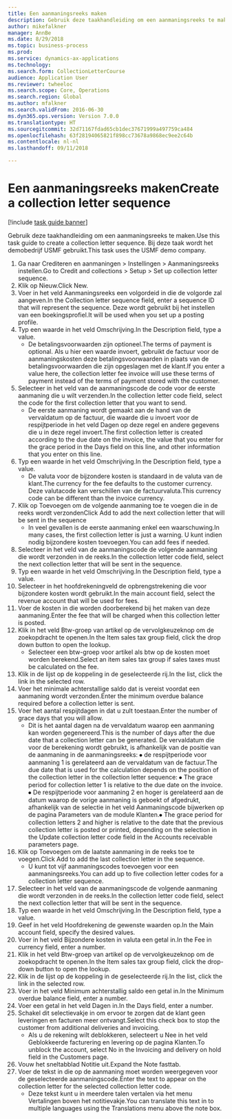 ```yaml
--- 
title: Een aanmaningsreeks maken
description: Gebruik deze taakhandleiding om een aanmaningsreeks te maken.
author: mikefalkner
manager: AnnBe
ms.date: 8/29/2018
ms.topic: business-process
ms.prod: 
ms.service: dynamics-ax-applications
ms.technology: 
ms.search.form: CollectionLetterCourse
audience: Application User
ms.reviewer: twheeloc
ms.search.scope: Core, Operations
ms.search.region: Global
ms.author: mfalkner
ms.search.validFrom: 2016-06-30
ms.dyn365.ops.version: Version 7.0.0
ms.translationtype: HT
ms.sourcegitcommit: 32d71167fdad65cb1dec37671999a497759ca484
ms.openlocfilehash: 63f28194065821f898cc73678a9868ec9ee2c64b
ms.contentlocale: nl-nl
ms.lasthandoff: 09/11/2018

---
```

# <a name="create-a-collection-letter-sequence"></a><span data-ttu-id="1d7cc-103">Een aanmaningsreeks maken</span><span class="sxs-lookup"><span data-stu-id="1d7cc-103">Create a collection letter sequence</span></span>

[!include [task guide banner](../../includes/task-guide-banner.md)]

<span data-ttu-id="1d7cc-104">Gebruik deze taakhandleiding om een aanmaningsreeks te maken.</span><span class="sxs-lookup"><span data-stu-id="1d7cc-104">Use this task guide to create a collection letter sequence.</span></span> <span data-ttu-id="1d7cc-105">Bij deze taak wordt het demobedrijf USMF gebruikt.</span><span class="sxs-lookup"><span data-stu-id="1d7cc-105">This task uses the USMF demo company.</span></span>

1. <span data-ttu-id="1d7cc-106">Ga naar Crediteren en aanmaningen > Instellingen > Aanmaningsreeks instellen.</span><span class="sxs-lookup"><span data-stu-id="1d7cc-106">Go to Credit and collections > Setup > Set up collection letter sequence.</span></span>
2. <span data-ttu-id="1d7cc-107">Klik op Nieuw.</span><span class="sxs-lookup"><span data-stu-id="1d7cc-107">Click New.</span></span>
3. <span data-ttu-id="1d7cc-108">Voer in het veld Aanmaningsreeks een volgordeid in die de volgorde zal aangeven.</span><span class="sxs-lookup"><span data-stu-id="1d7cc-108">In the Collection letter sequence field, enter a sequence ID that will represent the sequence.</span></span> <span data-ttu-id="1d7cc-109">Deze wordt gebruikt bij het instellen van een boekingsprofiel.</span><span class="sxs-lookup"><span data-stu-id="1d7cc-109">It will be used when you set up a posting profile.</span></span>
4. <span data-ttu-id="1d7cc-110">Typ een waarde in het veld Omschrijving.</span><span class="sxs-lookup"><span data-stu-id="1d7cc-110">In the Description field, type a value.</span></span>
    * <span data-ttu-id="1d7cc-111">De betalingsvoorwaarden zijn optioneel.</span><span class="sxs-lookup"><span data-stu-id="1d7cc-111">The terms of payment is optional.</span></span> <span data-ttu-id="1d7cc-112">Als u hier een waarde invoert, gebruikt de factuur voor de aanmaningskosten deze betalingsvoorwaarden in plaats van de betalingsvoorwaarden die zijn opgeslagen met de klant.</span><span class="sxs-lookup"><span data-stu-id="1d7cc-112">If you enter a value here, the collection letter fee invoice will use these terms of payment instead of the terms of payment stored with the customer.</span></span>  
5. <span data-ttu-id="1d7cc-113">Selecteer in het veld van de aanmaningscode de code voor de eerste aanmaning die u wilt verzenden.</span><span class="sxs-lookup"><span data-stu-id="1d7cc-113">In the collection letter code field, select the code for the first collection letter that you want to send.</span></span>
    * <span data-ttu-id="1d7cc-114">De eerste aanmaning wordt gemaakt aan de hand van de vervaldatum op de factuur, die waarde die u invoert voor de respijtperiode in het veld Dagen op deze regel en andere gegevens die u in deze regel invoert.</span><span class="sxs-lookup"><span data-stu-id="1d7cc-114">The first collection letter is created according to the due date on the invoice, the value that you enter for the grace period in the Days field on this line, and other information that you enter on this line.</span></span>  
6. <span data-ttu-id="1d7cc-115">Typ een waarde in het veld Omschrijving.</span><span class="sxs-lookup"><span data-stu-id="1d7cc-115">In the Description field, type a value.</span></span>
    * <span data-ttu-id="1d7cc-116">De valuta voor de bijzondere kosten is standaard in de valuta van de klant.</span><span class="sxs-lookup"><span data-stu-id="1d7cc-116">The currency for the fee defaults to the customer currency.</span></span> <span data-ttu-id="1d7cc-117">Deze valutacode kan verschillen van de factuurvaluta.</span><span class="sxs-lookup"><span data-stu-id="1d7cc-117">This currency code can be different than the invoice currency.</span></span>  
7. <span data-ttu-id="1d7cc-118">Klik op Toevoegen om de volgende aanmaning toe te voegen die in de reeks wordt verzonden</span><span class="sxs-lookup"><span data-stu-id="1d7cc-118">Click Add to add the next collection letter that will be sent in the sequence</span></span>
    * <span data-ttu-id="1d7cc-119">In veel gevallen is de eerste aanmaning enkel een waarschuwing.</span><span class="sxs-lookup"><span data-stu-id="1d7cc-119">In many cases, the first collection letter is just a warning.</span></span> <span data-ttu-id="1d7cc-120">U kunt indien nodig bijzondere kosten toevoegen.</span><span class="sxs-lookup"><span data-stu-id="1d7cc-120">You can add fees if needed.</span></span>  
8. <span data-ttu-id="1d7cc-121">Selecteer in het veld van de aanmaningscode de volgende aanmaning die wordt verzonden in de reeks.</span><span class="sxs-lookup"><span data-stu-id="1d7cc-121">In the collection letter code field, select the next collection letter that will be sent in the sequence.</span></span>
9. <span data-ttu-id="1d7cc-122">Typ een waarde in het veld Omschrijving.</span><span class="sxs-lookup"><span data-stu-id="1d7cc-122">In the Description field, type a value.</span></span>
10. <span data-ttu-id="1d7cc-123">Selecteer in het hoofdrekeningveld de opbrengstrekening die voor bijzondere kosten wordt gebruikt.</span><span class="sxs-lookup"><span data-stu-id="1d7cc-123">In the main account field, select the revenue account that will be used for fees.</span></span>
11. <span data-ttu-id="1d7cc-124">Voer de kosten in die worden doorberekend bij het maken van deze aanmaning.</span><span class="sxs-lookup"><span data-stu-id="1d7cc-124">Enter the fee that will be charged when this collection letter is posted.</span></span>
12. <span data-ttu-id="1d7cc-125">Klik in het veld Btw-groep van artikel op de vervolgkeuzeknop om de zoekopdracht te openen.</span><span class="sxs-lookup"><span data-stu-id="1d7cc-125">In the Item sales tax group field, click the drop down button to open the lookup.</span></span>
    * <span data-ttu-id="1d7cc-126">Selecteer een btw-groep voor artikel als btw op de kosten moet worden berekend.</span><span class="sxs-lookup"><span data-stu-id="1d7cc-126">Select an item sales tax group if sales taxes must be calculated on the fee.</span></span>  
13. <span data-ttu-id="1d7cc-127">Klik in de lijst op de koppeling in de geselecteerde rij.</span><span class="sxs-lookup"><span data-stu-id="1d7cc-127">In the list, click the link in the selected row.</span></span>
14. <span data-ttu-id="1d7cc-128">Voer het minimale achterstallige saldo dat is vereist voordat een aanmaning wordt verzonden.</span><span class="sxs-lookup"><span data-stu-id="1d7cc-128">Enter the minimum overdue balance required before a collection letter is sent.</span></span>
15. <span data-ttu-id="1d7cc-129">Voer het aantal respijtdagen in dat u zult toestaan.</span><span class="sxs-lookup"><span data-stu-id="1d7cc-129">Enter the number of grace days that you will allow.</span></span>
    * <span data-ttu-id="1d7cc-130">Dit is het aantal dagen na de vervaldatum waarop een aanmaning kan worden gegenereerd.</span><span class="sxs-lookup"><span data-stu-id="1d7cc-130">This is the number of days after the due date that a collection letter can be generated.</span></span> <span data-ttu-id="1d7cc-131">De vervaldatum die voor de berekening wordt gebruikt, is afhankelijk van de positie van de aanmaning in de aanmaningsreeks: ⦁ de respijtperiode voor aanmaning 1 is gerelateerd aan de vervaldatum van de factuur.</span><span class="sxs-lookup"><span data-stu-id="1d7cc-131">The due date that is used for the calculation depends on the position of the collection letter in the collection letter sequence:   ⦁    The grace period for collection letter 1 is relative to the due date on the invoice.</span></span>  <span data-ttu-id="1d7cc-132">⦁ De respijtperiode voor aanmaning 2 en hoger is gerelateerd aan de datum waarop de vorige aanmaning is geboekt of afgedrukt, afhankelijk van de selectie in het veld Aanmaningscode bijwerken op de pagina Parameters van de module Klanten.</span><span class="sxs-lookup"><span data-stu-id="1d7cc-132">⦁ The grace period for collection letters 2 and higher is relative to the date that the previous collection letter is posted or printed, depending on the selection in the Update collection letter code field in the Accounts receivable parameters page.</span></span>  
16. <span data-ttu-id="1d7cc-133">Klik op Toevoegen om de laatste aanmaning in de reeks toe te voegen.</span><span class="sxs-lookup"><span data-stu-id="1d7cc-133">Click Add to add the last collection letter in the sequence.</span></span>
    * <span data-ttu-id="1d7cc-134">U kunt tot vijf aanmaningscodes toevoegen voor een aanmaningsreeks.</span><span class="sxs-lookup"><span data-stu-id="1d7cc-134">You can add up to five collection letter codes for a collection letter sequence.</span></span>  
17. <span data-ttu-id="1d7cc-135">Selecteer in het veld van de aanmaningscode de volgende aanmaning die wordt verzonden in de reeks.</span><span class="sxs-lookup"><span data-stu-id="1d7cc-135">In the collection letter code field, select the next collection letter that will be sent in the sequence.</span></span>
18. <span data-ttu-id="1d7cc-136">Typ een waarde in het veld Omschrijving.</span><span class="sxs-lookup"><span data-stu-id="1d7cc-136">In the Description field, type a value.</span></span>
19. <span data-ttu-id="1d7cc-137">Geef in het veld Hoofdrekening de gewenste waarden op.</span><span class="sxs-lookup"><span data-stu-id="1d7cc-137">In the Main account field, specify the desired values.</span></span>
20. <span data-ttu-id="1d7cc-138">Voer in het veld Bijzondere kosten in valuta een getal in.</span><span class="sxs-lookup"><span data-stu-id="1d7cc-138">In the Fee in currency field, enter a number.</span></span>
21. <span data-ttu-id="1d7cc-139">Klik in het veld Btw-groep van artikel op de vervolgkeuzeknop om de zoekopdracht te openen.</span><span class="sxs-lookup"><span data-stu-id="1d7cc-139">In the Item sales tax group field, click the drop-down button to open the lookup.</span></span>
22. <span data-ttu-id="1d7cc-140">Klik in de lijst op de koppeling in de geselecteerde rij.</span><span class="sxs-lookup"><span data-stu-id="1d7cc-140">In the list, click the link in the selected row.</span></span>
23. <span data-ttu-id="1d7cc-141">Voer in het veld Minimum achterstallig saldo een getal in.</span><span class="sxs-lookup"><span data-stu-id="1d7cc-141">In the Minimum overdue balance field, enter a number.</span></span>
24. <span data-ttu-id="1d7cc-142">Voer een getal in het veld Dagen in.</span><span class="sxs-lookup"><span data-stu-id="1d7cc-142">In the Days field, enter a number.</span></span>
25. <span data-ttu-id="1d7cc-143">Schakel dit selectievakje in om ervoor te zorgen dat de klant geen leveringen en facturen meer ontvangt.</span><span class="sxs-lookup"><span data-stu-id="1d7cc-143">Select this check box to stop the customer from additional deliveries and invoicing.</span></span>
    * <span data-ttu-id="1d7cc-144">Als u de rekening wilt deblokkeren, selecteert u Nee in het veld Geblokkeerde facturering en levering op de pagina Klanten.</span><span class="sxs-lookup"><span data-stu-id="1d7cc-144">To unblock the account, select No in the Invoicing and delivery on hold field in the Customers page.</span></span>  
26. <span data-ttu-id="1d7cc-145">Vouw het sneltabblad Notitie uit.</span><span class="sxs-lookup"><span data-stu-id="1d7cc-145">Expand the Note fasttab.</span></span>
27. <span data-ttu-id="1d7cc-146">Voer de tekst in die op de aanmaning moet worden weergegeven voor de geselecteerde aanmaningscode.</span><span class="sxs-lookup"><span data-stu-id="1d7cc-146">Enter the text to appear on the collection letter for the selected collection letter code.</span></span>
    * <span data-ttu-id="1d7cc-147">Deze tekst kunt u in meerdere talen vertalen via het menu Vertalingen boven het notitievakje.</span><span class="sxs-lookup"><span data-stu-id="1d7cc-147">You can translate this text in to multiple languages using the Translations menu above the note box.</span></span>  



